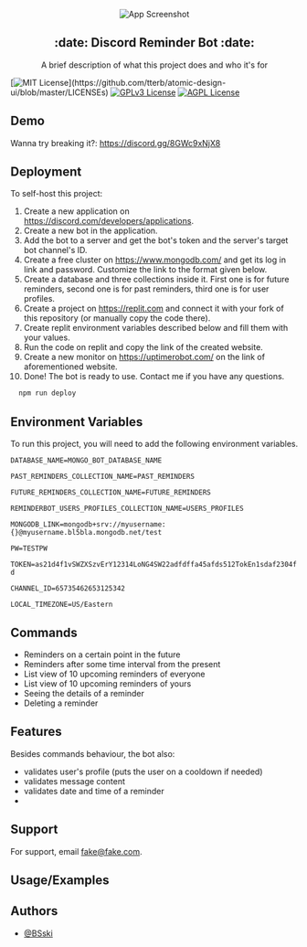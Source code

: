 <div markdown="1" align="center">    

![App Screenshot](https://via.placeholder.com/468x300?text=App+Screenshot+Here)

</div>

<p align="center" markdown="1">

</p>

<p align="center">
  <h2 align="center">:date: Discord Reminder Bot :date:</h2>
</p>

<p align="center">
A brief description of what this project does and who it's for
</p>


<p align="center">
  
[![MIT License](https://img.shields.io/apm/l/atomic-design-ui.svg?)](https://github.com/tterb/atomic-design-ui/blob/master/LICENSEs)
[![GPLv3 License](https://img.shields.io/badge/License-GPL%20v3-yellow.svg)](https://opensource.org/licenses/)
[![AGPL License](https://img.shields.io/badge/license-AGPL-blue.svg)](http://www.gnu.org/licenses/agpl-3.0)
  
</p>


## Demo

Wanna try breaking it?:
https://discord.gg/8GWc9xNjX8


## Deployment

To self-host this project:
1. Create a new application on https://discord.com/developers/applications.
2. Create a new bot in the application.
3. Add the bot to a server and get the bot's token and the server's target bot channel's ID.
4. Create a free cluster on https://www.mongodb.com/ and get its log in link and password. Customize the link to the format given below.
5. Create a database and three collections inside it. First one is for future reminders, second one is for past reminders, third one is for user profiles.
6. Create a project on https://replit.com and connect it with your fork of this repository (or manually copy the code there).
7. Create replit environment variables described below and fill them with your values.
8. Run the code on replit and copy the link of the created website.
9. Create a new monitor on https://uptimerobot.com/ on the link of aforementioned website.
10. Done! The bot is ready to use. Contact me if you have any questions.

```bash
  npm run deploy
```


## Environment Variables

To run this project, you will need to add the following environment variables.

`DATABASE_NAME=MONGO_BOT_DATABASE_NAME`

`PAST_REMINDERS_COLLECTION_NAME=PAST_REMINDERS`

`FUTURE_REMINDERS_COLLECTION_NAME=FUTURE_REMINDERS`

`REMINDERBOT_USERS_PROFILES_COLLECTION_NAME=USERS_PROFILES`

`MONGODB_LINK=mongodb+srv://myusername:{}@myusername.bl5bla.mongodb.net/test`

`PW=TESTPW`

`TOKEN=as21d4f1vSWZXSzvErY12314LoNG4SW22adfdffa45afds512TokEn1sdaf2304fd`

`CHANNEL_ID=65735462653125342`

`LOCAL_TIMEZONE=US/Eastern`


## Commands
- Reminders on a certain point in the future
- Reminders after some time interval from the present
- List view of 10 upcoming reminders of everyone
- List view of 10 upcoming reminders of yours
- Seeing the details of a reminder
- Deleting a reminder


## Features
Besides commands behaviour, the bot also:
- validates user's profile (puts the user on a cooldown if needed)
- validates message content
- validates date and time of a reminder
- 


## Support

For support, email fake@fake.com.


## Usage/Examples

<screens>


## Authors

- [@BSski](https://www.github.com/BSski)


